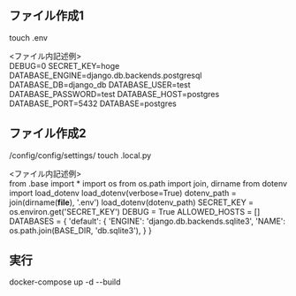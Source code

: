 ## ファイル作成1  
touch .env  

<ファイル内記述例>  
DEBUG=0
SECRET_KEY=hoge
DATABASE_ENGINE=django.db.backends.postgresql
DATABASE_DB=django_db
DATABASE_USER=test
DATABASE_PASSWORD=test
DATABASE_HOST=postgres
DATABASE_PORT=5432
DATABASE=postgres

## ファイル作成2
/config/config/settings/
touch .local.py  

<ファイル内記述例>  
from .base import *
import os
from os.path import join, dirname
from dotenv import load_dotenv
load_dotenv(verbose=True)
dotenv_path = join(dirname(__file__), '.env')
load_dotenv(dotenv_path)
SECRET_KEY = os.environ.get('SECRET_KEY')
DEBUG = True
ALLOWED_HOSTS = []
DATABASES = {
    'default': {
        'ENGINE': 'django.db.backends.sqlite3',
        'NAME': os.path.join(BASE_DIR, 'db.sqlite3'),
    }
}

## 実行
docker-compose up -d --build

<!-- 
コマンド集

単体テスト実行
python manage.py test app.test

SCSSファイル変更
python manage.py sass static/app/index.scss static/css/index.css

本番起動用
docker-compose -f docker-compose.prod.yml down -v
docker-compose -f docker-compose.prod.yml up -d --build
docker-compose -f docker-compose.prod.yml exec django python manage.py migrate --noinput
docker-compose -f docker-compose.prod.yml exec django python manage.py collectstatic --no-input --clear

開発起動用
docker-compose -f docker-compose.yml exec django python manage.py makemigrations
docker-compose -f docker-compose.yml exec django python manage.py migrate --noinput

コンテナ未使用時
python manage.py runserver --setting=config.settings.local
 -->